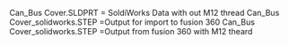 Can_Bus Cover.SLDPRT = SoldiWorks Data with out M12 thread
Can_Bus Cover_solidworks.STEP =Output for import to fusion 360
Can_Bus Cover_solidworks.STEP =Output from fusion 360 with M12 theard
